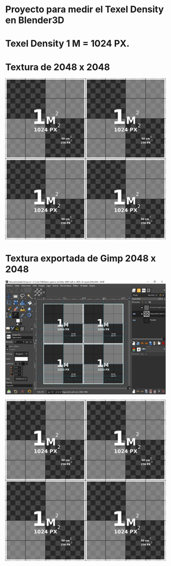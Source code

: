 # Proyecto para medir el Texel Density en Blender3D


# Texel Density 1 M = 1024 PX.
# Textura de 2048 x 2048
![Texel density Blender](https://github.com/kone9/Texel-density-en-Blender3D/blob/main/texel%20density%20blender.jpg)

# Textura exportada de Gimp 2048 x 2048

![Texel density vista en Gimp](https://github.com/kone9/Texel-density-en-Blender3D/blob/main/Texel%20density%20GImp.jpg)

![Texel density Textura](https://github.com/kone9/Texel-density-en-Blender3D/blob/main/TexelDensity%202048%20X%202048.jpg)


